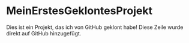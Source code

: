 # MeinErstesGeklontesProjekt
Dies ist ein Projekt, das ich von GitHub geklont habe!
Diese Zeile wurde direkt auf GitHub hinzugefügt.
